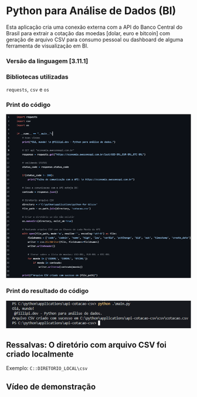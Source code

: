 # Python para Análise de Dados (BI)

Esta aplicação cria uma conexão externa com a API do Banco Central do Brasil para extrair a cotação das moedas [dolar, euro e bitcoin] com geração de arquivo CSV para consumo pessoal ou dashboard de alguma ferramenta de visualização em BI.

### Versão da linguagem [3.11.1]

### Bibliotecas utilizadas

<code>requests</code>, <code>csv</code> e <code>os</code>

### Print do código

![O codigo](https://github.com/Fillipis/api-cotacao-csv/blob/master/img/print-codigo.png)

### Print do resultado do código

![O resultado](https://github.com/Fillipis/api-cotacao-csv/blob/master/img/print-resultado.png)

## Ressalvas: O diretório com arquivo CSV foi criado localmente

Exemplo: <code>C:\:DIRETORIO_LOCAL\csv</code>

## Vídeo de demonstração
